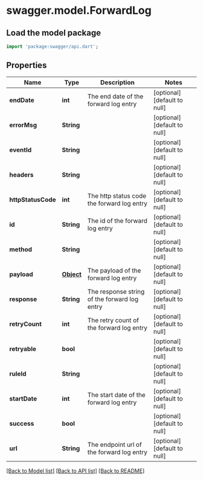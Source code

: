 # swagger.model.ForwardLog

## Load the model package
```dart
import 'package:swagger/api.dart';
```

## Properties
Name | Type | Description | Notes
------------ | ------------- | ------------- | -------------
**endDate** | **int** | The end date of the forward log entry | [optional] [default to null]
**errorMsg** | **String** |  | [optional] [default to null]
**eventId** | **String** |  | [optional] [default to null]
**headers** | **String** |  | [optional] [default to null]
**httpStatusCode** | **int** | The http status code the forward log entry | [optional] [default to null]
**id** | **String** | The id of the forward log entry | [optional] [default to null]
**method** | **String** |  | [optional] [default to null]
**payload** | [**Object**](Object.md) | The payload of the forward log entry | [optional] [default to null]
**response** | **String** | The response string of the forward log entry | [optional] [default to null]
**retryCount** | **int** | The retry count of the forward log entry | [optional] [default to null]
**retryable** | **bool** |  | [optional] [default to null]
**ruleId** | **String** |  | [optional] [default to null]
**startDate** | **int** | The start date of the forward log entry | [optional] [default to null]
**success** | **bool** |  | [optional] [default to null]
**url** | **String** | The endpoint url of the forward log entry | [optional] [default to null]

[[Back to Model list]](../README.md#documentation-for-models) [[Back to API list]](../README.md#documentation-for-api-endpoints) [[Back to README]](../README.md)


